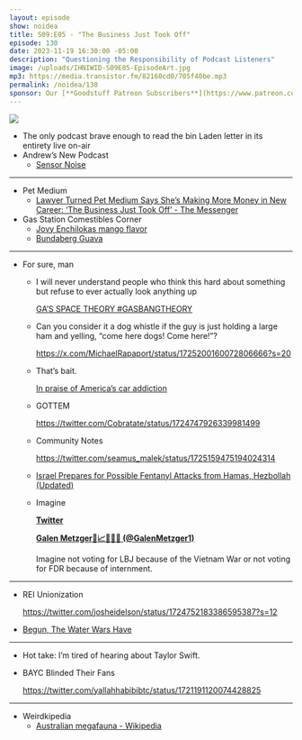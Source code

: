 ```yaml
---
layout: episode
show: noidea
title: S09:E05 - "The Business Just Took Off"
episode: 130
date: 2023-11-19 16:30:00 -05:00
description: "Questioning the Responsibility of Podcast Listeners"
image: /uploads/IHNIWID-S09E05-EpisodeArt.jpg
mp3: https://media.transistor.fm/82160cd0/705f40be.mp3
permalink: /noidea/130
sponsor: Our [**Goodstuff Patreon Subscribers**](https://www.patreon.com/goodstuff "Goodstuff on Patreon") and listeners just like you! Support your favorite podcasts directly to get access to the discord and more.
---
```


![](/uploads/IHNIWID-S09E05-EpisodeArt.jpg)

- The only podcast brave enough to read the bin Laden letter in its entirety live on-air
- Andrew’s New Podcast
    - [Sensor Noise](https://sensornoise.com)

---

- Pet Medium
    - [Lawyer Turned Pet Medium Says She’s Making More Money in New Career: ‘The Business Just Took Off’ - The Messenger](https://themessenger.com/offbeat-etc/lawyer-turned-pet-medium-makes-more-money-in-new-career)
- Gas Station Comestibles Corner
    - [Jovy Enchilokas mango flavor](https://jovycandy.com/product/enchilokas-mango-5-29-oz/)
    - [Bundaberg Guava](https://www.bundaberg.com/en-us/brew/guava/)

---

- For sure, man
    - I will never understand people who think this hard about something but refuse to ever actually look anything up
        
        [GA’S SPACE THEORY #GASBANGTHEORY](https://www.tiktok.com/t/ZT8DuR3Be/)
        
    - Can you consider it a dog whistle if the guy is just holding a large ham and yelling, “come here dogs! Come here!”?
        
        https://x.com/MichaelRapaport/status/1725200160072806666?s=20
        
    - That’s bait.
        
        [In praise of America’s car addiction](https://www.economist.com/finance-and-economics/2023/11/09/in-praise-of-americas-car-addiction)
        
    - GOTTEM
        
        https://twitter.com/Cobratate/status/1724747926339981499
        
    - Community Notes
        
        https://twitter.com/seamus_malek/status/1725159475194024314
        
    - [Israel Prepares for Possible Fentanyl Attacks from Hamas, Hezbollah (Updated)](https://www.breitbart.com/middle-east/2023/11/10/israel-prepares-for-possible-fentanyl-attacks-from-hamas-hezbollah/)
    - Imagine
        
        **[Twitter](https://twitter.com/GalenMetzger1)**
        
        **[Galen Metzger🪬📈🇺🇦🌐 (@GalenMetzger1)](https://vxtwitter.com/galenmetzger1/status/1724495894785958036/)**
        
        Imagine not voting for LBJ because of the Vietnam War or not voting for FDR because of internment.
        

---

- REI Unionization
    
    https://twitter.com/josheidelson/status/1724752183386595387?s=12
    
- [Begun, The Water Wars Have](https://www.latimes.com/environment/story/2023-11-09/dry-california-city-wants-to-build-50-mile-water-pipeline)

---

- Hot take: I’m tired of hearing about Taylor Swift.
- BAYC Blinded Their Fans
    
    https://twitter.com/yallahhabibibtc/status/1721191120074428825

---

- Weirdkipedia
    - [Australian megafauna - Wikipedia](https://en.wikipedia.org/wiki/Australian_megafauna)
